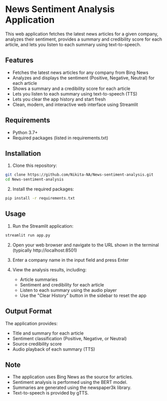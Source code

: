 # News Sentiment Analysis Application

This web application fetches the latest news articles for a given company, analyzes their sentiment, provides a summary and credibility score for each article, and lets you listen to each summary using text-to-speech.

## Features

- Fetches the latest news articles for any company from Bing News
- Analyzes and displays the sentiment (Positive, Negative, Neutral) for each article
- Shows a summary and a credibility score for each article
- Lets you listen to each summary using text-to-speech (TTS)
- Lets you clear the app history and start fresh
- Clean, modern, and interactive web interface using Streamlit

## Requirements

- Python 3.7+
- Required packages (listed in requirements.txt)

## Installation

1. Clone this repository:
```bash
git clone https://github.com/Nikita-NA/News-sentiment-analysis.git
cd News-sentiment-analysis

```

2. Install the required packages:
```bash
pip install -r requirements.txt
```

## Usage

1. Run the Streamlit application:
```bash
streamlit run app.py
```

2. Open your web browser and navigate to the URL shown in the terminal (typically http://localhost:8501)

3. Enter a company name in the input field and press Enter

4. View the analysis results, including:
   - Article summaries
   - Sentiment and credibility for each article
   - Listen to each summary using the audio player
   - Use the "Clear History" button in the sidebar to reset the app

## Output Format

The application provides:
- Title and summary for each article
- Sentiment classification (Positive, Negative, or Neutral)
- Source credibility score
- Audio playback of each summary (TTS)

## Note

- The application uses Bing News as the source for articles.
- Sentiment analysis is performed using the BERT model.
- Summaries are generated using the newspaper3k library.
- Text-to-speech is provided by gTTS. 